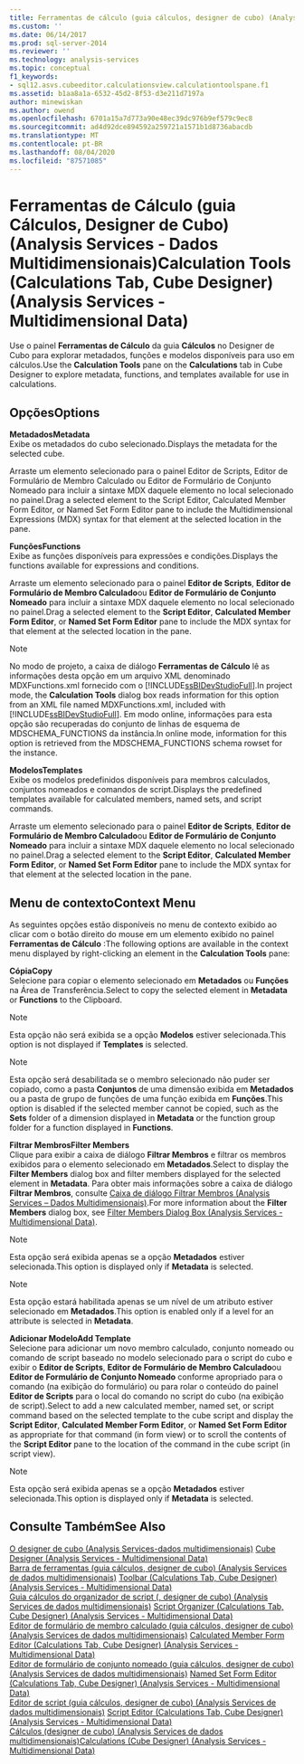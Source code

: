 ```yaml
---
title: Ferramentas de cálculo (guia cálculos, designer de cubo) (Analysis Services-dados multidimensionais) | Microsoft Docs
ms.custom: ''
ms.date: 06/14/2017
ms.prod: sql-server-2014
ms.reviewer: ''
ms.technology: analysis-services
ms.topic: conceptual
f1_keywords:
- sql12.asvs.cubeeditor.calculationsview.calculationtoolspane.f1
ms.assetid: b1aa8a1a-6532-45d2-8f53-d3e211d7197a
author: minewiskan
ms.author: owend
ms.openlocfilehash: 6701a15a7d773a90e48ec39dc976b9ef579c9ec8
ms.sourcegitcommit: ad4d92dce894592a259721a1571b1d8736abacdb
ms.translationtype: MT
ms.contentlocale: pt-BR
ms.lasthandoff: 08/04/2020
ms.locfileid: "87571085"
---
```

# <a name="calculation-tools-calculations-tab-cube-designer-analysis-services---multidimensional-data"></a><span data-ttu-id="3280d-102">Ferramentas de Cálculo (guia Cálculos, Designer de Cubo) (Analysis Services - Dados Multidimensionais)</span><span class="sxs-lookup"><span data-stu-id="3280d-102">Calculation Tools (Calculations Tab, Cube Designer) (Analysis Services - Multidimensional Data)</span></span>
  <span data-ttu-id="3280d-103">Use o painel **Ferramentas de Cálculo** da guia **Cálculos** no Designer de Cubo para explorar metadados, funções e modelos disponíveis para uso em cálculos.</span><span class="sxs-lookup"><span data-stu-id="3280d-103">Use the **Calculation Tools** pane on the **Calculations** tab in Cube Designer to explore metadata, functions, and templates available for use in calculations.</span></span>  
  
## <a name="options"></a><span data-ttu-id="3280d-104">Opções</span><span class="sxs-lookup"><span data-stu-id="3280d-104">Options</span></span>  
 <span data-ttu-id="3280d-105">**Metadados**</span><span class="sxs-lookup"><span data-stu-id="3280d-105">**Metadata**</span></span>  
 <span data-ttu-id="3280d-106">Exibe os metadados do cubo selecionado.</span><span class="sxs-lookup"><span data-stu-id="3280d-106">Displays the metadata for the selected cube.</span></span>  
  
 <span data-ttu-id="3280d-107">Arraste um elemento selecionado para o painel Editor de Scripts, Editor de Formulário de Membro Calculado ou Editor de Formulário de Conjunto Nomeado para incluir a sintaxe MDX daquele elemento no local selecionado no painel.</span><span class="sxs-lookup"><span data-stu-id="3280d-107">Drag a selected element to the Script Editor, Calculated Member Form Editor, or Named Set Form Editor pane to include the Multidimensional Expressions (MDX) syntax for that element at the selected location in the pane.</span></span>  
  
 <span data-ttu-id="3280d-108">**Funções**</span><span class="sxs-lookup"><span data-stu-id="3280d-108">**Functions**</span></span>  
 <span data-ttu-id="3280d-109">Exibe as funções disponíveis para expressões e condições.</span><span class="sxs-lookup"><span data-stu-id="3280d-109">Displays the functions available for expressions and conditions.</span></span>  
  
 <span data-ttu-id="3280d-110">Arraste um elemento selecionado para o painel **Editor de Scripts**, **Editor de Formulário de Membro Calculado**ou **Editor de Formulário de Conjunto Nomeado** para incluir a sintaxe MDX daquele elemento no local selecionado no painel.</span><span class="sxs-lookup"><span data-stu-id="3280d-110">Drag a selected element to the **Script Editor**, **Calculated Member Form Editor**, or **Named Set Form Editor** pane to include the MDX syntax for that element at the selected location in the pane.</span></span>  
  
> [!NOTE]  
>  <span data-ttu-id="3280d-111">No modo de projeto, a caixa de diálogo **Ferramentas de Cálculo** lê as informações desta opção em um arquivo XML denominado MDXFunctions.xml fornecido com o [!INCLUDE[ssBIDevStudioFull](../includes/ssbidevstudiofull-md.md)].</span><span class="sxs-lookup"><span data-stu-id="3280d-111">In project mode, the **Calculation Tools** dialog box reads information for this option from an XML file named MDXFunctions.xml, included with [!INCLUDE[ssBIDevStudioFull](../includes/ssbidevstudiofull-md.md)].</span></span> <span data-ttu-id="3280d-112">Em modo online, informações para esta opção são recuperadas do conjunto de linhas de esquema de MDSCHEMA_FUNCTIONS da instância.</span><span class="sxs-lookup"><span data-stu-id="3280d-112">In online mode, information for this option is retrieved from the MDSCHEMA_FUNCTIONS schema rowset for the instance.</span></span>  
  
 <span data-ttu-id="3280d-113">**Modelos**</span><span class="sxs-lookup"><span data-stu-id="3280d-113">**Templates**</span></span>  
 <span data-ttu-id="3280d-114">Exibe os modelos predefinidos disponíveis para membros calculados, conjuntos nomeados e comandos de script.</span><span class="sxs-lookup"><span data-stu-id="3280d-114">Displays the predefined templates available for calculated members, named sets, and script commands.</span></span>  
  
 <span data-ttu-id="3280d-115">Arraste um elemento selecionado para o painel **Editor de Scripts**, **Editor de Formulário de Membro Calculado**ou **Editor de Formulário de Conjunto Nomeado** para incluir a sintaxe MDX daquele elemento no local selecionado no painel.</span><span class="sxs-lookup"><span data-stu-id="3280d-115">Drag a selected element to the **Script Editor**, **Calculated Member Form Editor**, or **Named Set Form Editor** pane to include the MDX syntax for that element at the selected location in the pane.</span></span>  
  
## <a name="context-menu"></a><span data-ttu-id="3280d-116">Menu de contexto</span><span class="sxs-lookup"><span data-stu-id="3280d-116">Context Menu</span></span>  
 <span data-ttu-id="3280d-117">As seguintes opções estão disponíveis no menu de contexto exibido ao clicar com o botão direito do mouse em um elemento exibido no painel **Ferramentas de Cálculo** :</span><span class="sxs-lookup"><span data-stu-id="3280d-117">The following options are available in the context menu displayed by right-clicking an element in the **Calculation Tools** pane:</span></span>  
  
 <span data-ttu-id="3280d-118">**Cópia**</span><span class="sxs-lookup"><span data-stu-id="3280d-118">**Copy**</span></span>  
 <span data-ttu-id="3280d-119">Selecione para copiar o elemento selecionado em **Metadados** ou **Funções** na Área de Transferência.</span><span class="sxs-lookup"><span data-stu-id="3280d-119">Select to copy the selected element in **Metadata** or **Functions** to the Clipboard.</span></span>  
  
> [!NOTE]  
>  <span data-ttu-id="3280d-120"> Esta opção não será exibida se a opção **Modelos** estiver selecionada.</span><span class="sxs-lookup"><span data-stu-id="3280d-120">This option is not displayed if **Templates** is selected.</span></span>  
  
> [!NOTE]  
>  <span data-ttu-id="3280d-121"> Esta opção será desabilitada se o membro selecionado não puder ser copiado, como a pasta **Conjuntos** de uma dimensão exibida em **Metadados** ou a pasta de grupo de funções de uma função exibida em **Funções**.</span><span class="sxs-lookup"><span data-stu-id="3280d-121">This option is disabled if the selected member cannot be copied, such as the **Sets** folder of a dimension displayed in **Metadata** or the function group folder for a function displayed in **Functions**.</span></span>  
  
 <span data-ttu-id="3280d-122">**Filtrar Membros**</span><span class="sxs-lookup"><span data-stu-id="3280d-122">**Filter Members**</span></span>  
 <span data-ttu-id="3280d-123">Clique para exibir a caixa de diálogo **Filtrar Membros** e filtrar os membros exibidos para o elemento selecionado em **Metadados**.</span><span class="sxs-lookup"><span data-stu-id="3280d-123">Select to display the **Filter Members** dialog box and filter members displayed for the selected element in **Metadata**.</span></span> <span data-ttu-id="3280d-124">Para obter mais informações sobre a caixa de diálogo **Filtrar Membros**, consulte [Caixa de diálogo Filtrar Membros &#40;Analysis Services – Dados Multidimensionais&#41;](filter-members-dialog-box-analysis-services-multidimensional-data.md).</span><span class="sxs-lookup"><span data-stu-id="3280d-124">For more information about the **Filter Members** dialog box, see [Filter Members Dialog Box &#40;Analysis Services - Multidimensional Data&#41;](filter-members-dialog-box-analysis-services-multidimensional-data.md).</span></span>  
  
> [!NOTE]  
>  <span data-ttu-id="3280d-125"> Esta opção será exibida apenas se a opção **Metadados** estiver selecionada.</span><span class="sxs-lookup"><span data-stu-id="3280d-125">This option is displayed only if **Metadata** is selected.</span></span>  
  
> [!NOTE]  
>  <span data-ttu-id="3280d-126"> Esta opção estará habilitada apenas se um nível de um atributo estiver selecionado em **Metadados**.</span><span class="sxs-lookup"><span data-stu-id="3280d-126">This option is enabled only if a level for an attribute is selected in **Metadata**.</span></span>  
  
 <span data-ttu-id="3280d-127">**Adicionar Modelo**</span><span class="sxs-lookup"><span data-stu-id="3280d-127">**Add Template**</span></span>  
 <span data-ttu-id="3280d-128">Selecione para adicionar um novo membro calculado, conjunto nomeado ou comando de script baseado no modelo selecionado para o script do cubo e exibir o **Editor de Scripts**, **Editor de Formulário de Membro Calculado**ou **Editor de Formulário de Conjunto Nomeado** conforme apropriado para o comando (na exibição do formulário) ou para rolar o conteúdo do painel **Editor de Scripts** para o local do comando no script do cubo (na exibição de script).</span><span class="sxs-lookup"><span data-stu-id="3280d-128">Select to add a new calculated member, named set, or script command based on the selected template to the cube script and display the **Script Editor**, **Calculated Member Form Editor**, or **Named Set Form Editor** as appropriate for that command (in form view) or to scroll the contents of the **Script Editor** pane to the location of the command in the cube script (in script view).</span></span>  
  
> [!NOTE]  
>  <span data-ttu-id="3280d-129"> Esta opção será exibida apenas se a opção **Metadados** estiver selecionada.</span><span class="sxs-lookup"><span data-stu-id="3280d-129">This option is displayed only if **Metadata** is selected.</span></span>  
  
## <a name="see-also"></a><span data-ttu-id="3280d-130">Consulte Também</span><span class="sxs-lookup"><span data-stu-id="3280d-130">See Also</span></span>  
 <span data-ttu-id="3280d-131">[O designer de cubo &#40;Analysis Services-dados multidimensionais&#41;](cube-designer-analysis-services-multidimensional-data.md) </span><span class="sxs-lookup"><span data-stu-id="3280d-131">[Cube Designer &#40;Analysis Services - Multidimensional Data&#41;](cube-designer-analysis-services-multidimensional-data.md) </span></span>  
 <span data-ttu-id="3280d-132">[Barra de ferramentas &#40;guia cálculos, designer de cubo&#41; &#40;Analysis Services de dados multidimensionais&#41;](toolbar-calculations-tab-cube-designer-analysis-services-multidimensional-data.md) </span><span class="sxs-lookup"><span data-stu-id="3280d-132">[Toolbar &#40;Calculations Tab, Cube Designer&#41; &#40;Analysis Services - Multidimensional Data&#41;](toolbar-calculations-tab-cube-designer-analysis-services-multidimensional-data.md) </span></span>  
 <span data-ttu-id="3280d-133">[Guia cálculos do organizador de script &#40;, designer de cubo&#41; &#40;Analysis Services de dados multidimensionais&#41;](script-organizer-cube-designer-analysis-services-multidimensional-data.md) </span><span class="sxs-lookup"><span data-stu-id="3280d-133">[Script Organizer &#40;Calculations Tab, Cube Designer&#41; &#40;Analysis Services - Multidimensional Data&#41;](script-organizer-cube-designer-analysis-services-multidimensional-data.md) </span></span>  
 <span data-ttu-id="3280d-134">[Editor de formulário de membro calculado &#40;guia cálculos, designer de cubo&#41; &#40;Analysis Services de dados multidimensionais&#41;](calculated-member-form-editor-cube-designer-analysis-services-multidimensional-data.md) </span><span class="sxs-lookup"><span data-stu-id="3280d-134">[Calculated Member Form Editor &#40;Calculations Tab, Cube Designer&#41; &#40;Analysis Services - Multidimensional Data&#41;](calculated-member-form-editor-cube-designer-analysis-services-multidimensional-data.md) </span></span>  
 <span data-ttu-id="3280d-135">[Editor de formulário de conjunto nomeado &#40;guia cálculos, designer de cubo&#41; &#40;Analysis Services de dados multidimensionais&#41;](named-set-form-editor-cube-designer-analysis-services-multidimensional-data.md) </span><span class="sxs-lookup"><span data-stu-id="3280d-135">[Named Set Form Editor &#40;Calculations Tab, Cube Designer&#41; &#40;Analysis Services - Multidimensional Data&#41;](named-set-form-editor-cube-designer-analysis-services-multidimensional-data.md) </span></span>  
 <span data-ttu-id="3280d-136">[Editor de script &#40;guia cálculos, designer de cubo&#41; &#40;Analysis Services de dados multidimensionais&#41;](script-editor-calculations-cube-designer-analysis-services-multidimensional-data.md) </span><span class="sxs-lookup"><span data-stu-id="3280d-136">[Script Editor &#40;Calculations Tab, Cube Designer&#41; &#40;Analysis Services - Multidimensional Data&#41;](script-editor-calculations-cube-designer-analysis-services-multidimensional-data.md) </span></span>  
 [<span data-ttu-id="3280d-137">Cálculos &#40;designer de cubo&#41; &#40;Analysis Services de dados multidimensionais&#41;</span><span class="sxs-lookup"><span data-stu-id="3280d-137">Calculations &#40;Cube Designer&#41; &#40;Analysis Services - Multidimensional Data&#41;</span></span>](calculations-cube-designer-analysis-services-multidimensional-data.md)  
  
  
